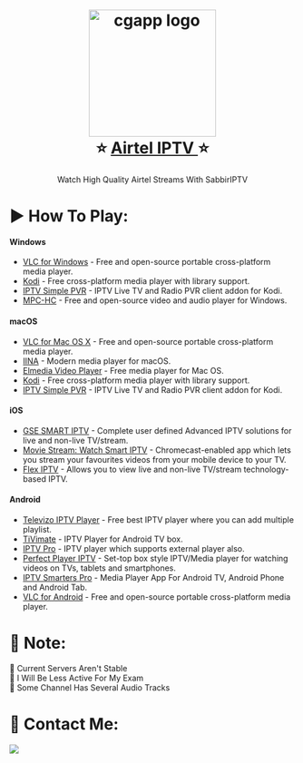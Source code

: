 <h1 align="center">
  <img alt="cgapp logo" src="https://logos-download.com/wp-content/uploads/2016/07/Airtel_logo_logotype_emblem.png" width="224px"/><br/>
  ⭐️ <a href="https://raw.githubusercontent.com/sabbiriptv/Airtel-IPTV/main/Airtel.m3u">Airtel IPTV </a> ⭐️
</h1>
<p align="center">Watch High Quality Airtel Streams With SabbirIPTV</p>

# ▶️ How To Play:

#### Windows

- [VLC for Windows](https://www.videolan.org/vlc/download-windows.html) - Free and open-source portable cross-platform media player.
- [Kodi](https://kodi.tv/) - Free cross-platform media player with library support.
- [IPTV Simple PVR](https://kodi.tv/addon/pvr-client/pvr-iptv-simple-client) - IPTV Live TV and Radio PVR client addon for Kodi.
- [MPC-HC](https://github.com/clsid2/mpc-hc) - Free and open-source video and audio player for Windows.

#### macOS

- [VLC for Mac OS X](https://www.videolan.org/vlc/download-macosx.html) - Free and open-source portable cross-platform media player.
- [IINA](https://iina.io/) - Modern media player for macOS.
- [Elmedia Video Player](https://apps.apple.com/us/app/elmedia-video-player/id1044549675) - Free media player for Mac OS.
- [Kodi](https://kodi.tv/) - Free cross-platform media player with library support.
- [IPTV Simple PVR](https://kodi.tv/addon/pvr-client/pvr-iptv-simple-client) - IPTV Live TV and Radio PVR client addon for Kodi.

#### iOS

- [GSE SMART IPTV](https://apps.apple.com/us/app/gse-smart-iptv/id1028734023) - Complete user defined Advanced IPTV solutions for live and non-live TV/stream.
- [Movie Stream: Watch Smart IPTV](https://apps.apple.com/us/app/movie-stream-ip-tv-films/id1450912244) - Chromecast-enabled app which lets you stream your favourites videos from your mobile device to your TV.
- [Flex IPTV](https://apps.apple.com/ae/app/flex-iptv/id1182930255) - Allows you to view live and non-live TV/stream technology-based IPTV.

#### Android

- [Televizo IPTV Player](https://drive.google.com/file/d/1x542FLeS9zGhyveZtajlNWnyCRqkMRgB/view?usp=sharing) - Free best IPTV player where you can add multiple playlist.
- [TiVimate](https://drive.google.com/file/d/19z-lim_r6326EMfoNd2wp6USPJO7fZ8S/view?usp=sharing) - IPTV Player for Android TV box.
- [IPTV Pro](https://drive.google.com/file/d/1YbUM7p4cX534pOK9aPK78BoqQC8_4LEq/view?usp=sharing) - IPTV player which supports external player also.
- [Perfect Player IPTV](https://drive.google.com/file/d/1pXfEHUEqvlpS7iLmPobC1SqkwIszj4o6/view?usp=sharing) - Set-top box style IPTV/Media player for watching videos on TVs, tablets and smartphones.
- [IPTV Smarters Pro](https://play.google.com/store/apps/details?id=com.nst.iptvsmarterstvbox&hl=en) - Media Player App For Android TV, Android Phone and Android Tab.
- [VLC for Android](https://play.google.com/store/apps/details?id=org.videolan.vlc) - Free and open-source portable cross-platform media player.

# 📘 Note:
🚨 Current Servers Aren't Stable<br>
🚨 I Will Be Less Active For My Exam<br>
🚨 Some Channel Has Several Audio Tracks

# 💛 Contact Me:
<a href="mailto:sabbirhasan10000bd@gmail.com"><img src="https://img.shields.io/badge/Email-sabbirhasan10000bd@gmail.com-teal?style=for-the-badge&logo=gmail" /></a>
